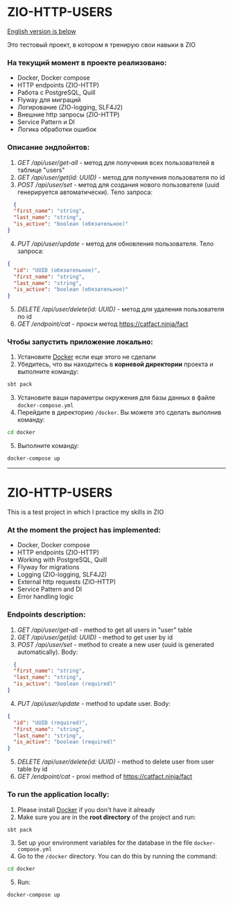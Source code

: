 # ZIO-HTTP-USERS
<u>English version is below</u>

Это тестовый проект, в котором я тренирую свои навыки в ZIO

### На текущий момент в проекте реализовано:

* Docker, Docker compose
* HTTP endpoints (ZIO-HTTP)
* Работа с PostgreSQL, Quill
* Flyway для миграций
* Логирование (ZIO-logging, SLF4J2)
* Внешние http запросы (ZIO-HTTP)
* Service Pattern и DI
* Логика обработки ошибок

### Описание эндпойнтов:

1) _GET /api/user/get-all_ - метод для получения всех пользователей в таблице "users"
2) _GET /api/user/get(id: UUID)_ - метод для получения пользователя по id
3) _POST /api/user/set_ - метод для создания нового пользователя (uuid генерируется автоматически).
   Тело запроса:

```json
  {
  "first_name": "string",
  "last_name": "string",
  "is_active": "boolean (обязательное)"
}
```

4) _PUT /api/user/update_ - метод для обновления пользователя.
   Тело запроса:

```json
{
  "id": "UUID (обязательное)",
  "first_name": "string",
  "last_name": "string",
  "is_active": "boolean (обязательное)"
}
```

5) _DELETE /api/user/delete(id: UUID)_ - метод для удаления пользователя по id
6) _GET /endpoint/cat_ - прокси метод https://catfact.ninja/fact

### Чтобы запустить приложение локально:

1) Установите [Docker](https://www.docker.com/) если еще этого не сделали
2) Убедитесь, что вы находитесь в **корневой директории** проекта и выполните команду:

```bash
sbt pack
```

3) Установите ваши параметры окружения для базы данных в файле `docker-compose.yml`
4) Перейдите в директорию `/docker`. Вы можете это сделать выполнив команду:

```bash
cd docker
```

5) Выполните команду:

```bash
docker-compose up
```

---
# ZIO-HTTP-USERS

This is a test project in which I practice my skills in ZIO

### At the moment the project has implemented:

* Docker, Docker compose
* HTTP endpoints (ZIO-HTTP)
* Working with PostgreSQL, Quill
* Flyway for migrations
* Logging (ZIO-logging, SLF4J2)
* External http requests (ZIO-HTTP)
* Service Pattern and DI
* Error handling logic

### Endpoints description:

1) _GET /api/user/get-all_ - method to get all users in "user" table
2) _GET /api/user/get(id: UUID)_ - method to get user by id
3) _POST /api/user/set_ - method to create a new user (uuid is generated automatically).
   Body:

```json
  {
  "first_name": "string",
  "last_name": "string",
  "is_active": "boolean (required)"
}
```

4) _PUT /api/user/update_ - method to update user.
   Body:

```json
{
  "id": "UUID (required)",
  "first_name": "string",
  "last_name": "string",
  "is_active": "boolean (required)"
}
```

5) _DELETE /api/user/delete(id: UUID)_ - method to delete user from user table by id
6) _GET /endpoint/cat_ - proxi method of https://catfact.ninja/fact

### To run the application locally:

1) Please install [Docker](https://www.docker.com/) if you don't have it already
2) Make sure you are in the **root directory** of the project and run:

```bash
sbt pack
```

3) Set up your environment variables for the database in the file `docker-compose.yml`
4) Go to the `/docker` directory. You can do this by running the command:

```bash
cd docker
```

5) Run:

```bash
docker-compose up
```
